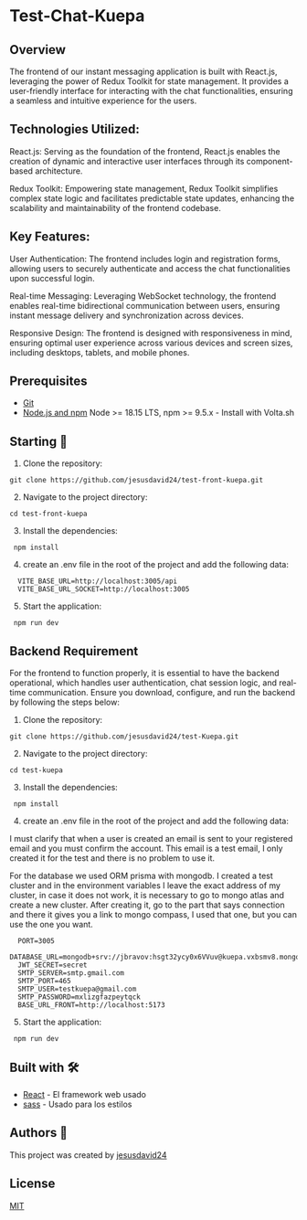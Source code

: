 # Test-Chat-Kuepa

## Overview

The frontend of our instant messaging application is built with React.js, leveraging the power of Redux Toolkit for state management. It provides a user-friendly interface for interacting with the chat functionalities, ensuring a seamless and intuitive experience for the users.

## Technologies Utilized:

React.js: Serving as the foundation of the frontend, React.js enables the creation of dynamic and interactive user interfaces through its component-based architecture.

Redux Toolkit: Empowering state management, Redux Toolkit simplifies complex state logic and facilitates predictable state updates, enhancing the scalability and maintainability of the frontend codebase.

## Key Features:

User Authentication: The frontend includes login and registration forms, allowing users to securely authenticate and access the chat functionalities upon successful login.

Real-time Messaging: Leveraging WebSocket technology, the frontend enables real-time bidirectional communication between users, ensuring instant message delivery and synchronization across devices.

Responsive Design: The frontend is designed with responsiveness in mind, ensuring optimal user experience across various devices and screen sizes, including desktops, tablets, and mobile phones.

## Prerequisites

- [Git](https://git-scm.com/downloads)
- [Node.js and npm](https://nodejs.org) Node >= 18.15 LTS, npm >= 9.5.x - Install with Volta.sh

## Starting 🚀

1. Clone the repository:

```shell
git clone https://github.com/jesusdavid24/test-front-kuepa.git
```

2. Navigate to the project directory:

```shell
cd test-front-kuepa
```

3. Install the dependencies:

```shell
 npm install
```

4. create an .env file in the root of the project and add the following data:

```shell
  VITE_BASE_URL=http://localhost:3005/api
  VITE_BASE_URL_SOCKET=http://localhost:3005
```

5. Start the application:

```shell
 npm run dev
```

## Backend Requirement

For the frontend to function properly, it is essential to have the backend operational, which handles user authentication, chat session logic, and real-time communication. Ensure you download, configure, and run the backend by following the steps below:

1. Clone the repository:

```shell
git clone https://github.com/jesusdavid24/test-Kuepa.git
```

2. Navigate to the project directory:

```shell
cd test-kuepa
```

3. Install the dependencies:

```shell
 npm install
```

4. create an .env file in the root of the project and add the following data:

I must clarify that when a user is created an email is sent to your registered email and you must confirm the account. This email is a test email, I only created it for the test and there is no problem to use it.

For the database we used ORM prisma with mongodb. I created a test cluster and in the environment variables I leave the exact address of my cluster, in case it does not work, it is necessary to go to mongo atlas and create a new cluster. After creating it, go to the part that says connection and there it gives you a link to mongo compass, I used that one, but you can use the one you want.

```shell
  PORT=3005
  DATABASE_URL=mongodb+srv://jbravov:hsgt32ycy0x6VVuv@kuepa.vxbsmv8.mongodb.net/dbkuepa
  JWT_SECRET=secret
  SMTP_SERVER=smtp.gmail.com
  SMTP_PORT=465
  SMTP_USER=testkuepa@gmail.com
  SMTP_PASSWORD=mxlizgfazpeytqck
  BASE_URL_FRONT=http://localhost:5173
```

5. Start the application:

```shell
 npm run dev
```

## Built with 🛠️

- [React](https://reactjs.org/docs/) - El framework web usado
- [sass](https://sass-lang.com/documentation/) - Usado para los estilos

## Authors 👊

This project was created by [jesusdavid24](https://github.com/jesusdavid24)

## License

[MIT](LICENSE)
